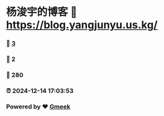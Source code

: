 # 杨浚宇的博客 :link: https://blog.yangjunyu.us.kg/ 
### :page_facing_up: [3](https://blog.yangjunyu.us.kg//tag.html) 
### :speech_balloon: 2 
### :hibiscus: 280 
### :alarm_clock: 2024-12-14 17:03:53 
### Powered by :heart: [Gmeek](https://github.com/Meekdai/Gmeek)

